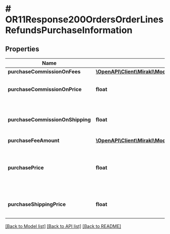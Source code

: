 # # OR11Response200OrdersOrderLinesRefundsPurchaseInformation

## Properties

Name | Type | Description | Notes
------------ | ------------- | ------------- | -------------
**purchaseCommissionOnFees** | [**\OpenAPI\Client\Mirakl\Model\OR11Response200OrdersOrderLinesRefundsPurchaseInformationPurchaseCommissionOnFees**](OR11Response200OrdersOrderLinesRefundsPurchaseInformationPurchaseCommissionOnFees.md) |  | [optional]
**purchaseCommissionOnPrice** | **float** | Refund’s purchase commission amount | [optional]
**purchaseCommissionOnShipping** | **float** | Refund’s purchase commission amount on shipping | [optional]
**purchaseFeeAmount** | [**\OpenAPI\Client\Mirakl\Model\OR11Response200OrdersOrderLinesRefundsPurchaseInformationPurchaseFeeAmount**](OR11Response200OrdersOrderLinesRefundsPurchaseInformationPurchaseFeeAmount.md) |  | [optional]
**purchasePrice** | **float** | Refund’s purchase price excluding shipping charges and fees | [optional]
**purchaseShippingPrice** | **float** | Refund’s purchase shipping charges | [optional]

[[Back to Model list]](../../README.md#models) [[Back to API list]](../../README.md#endpoints) [[Back to README]](../../README.md)
